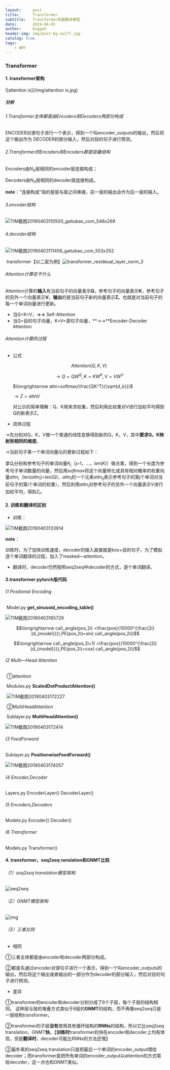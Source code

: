 ```yaml
---
layout:     post
title:      Transformer
subtitle:   Transformer机器翻译模型
date:       2019-04-03
author:     biggan
header-img: img/post-bg-swift.jpg
catalog: true
tags:
    - NMT
---
```

### Transformer

#### 1. transformer架构

![attention is](/img/attention is.jpg)

##### 分析

###### 1.Transformer主体都是由Encoders和Decoders两部分构成

ENCODER对源句子进行一个表示，得到一个叫encoder_outputs的输出，然后将这个输出作为		DECODER的部分输入，然后对目的句子进行预测。

###### 2.Transformer的Encoders和Encoders都是层叠结构

Encoders由$N_X$层相同的encoder层连接构成；

Decoders由$N_X$层相同的decoder层连接构成。

**note**："连接构成"指的是层与层之间串接，前一层的输出会作为后一层的输入。

###### 3.encoder结构

![TIM截图20190403110500_gaitubao_com_546x269](/img/TIM截图20190403110500_gaitubao_com_546x269.jpg)

###### 4.decoder结构

![TIM截图20190403111456_gaitubao_com_553x352](/img/TIM截图20190403111456_gaitubao_com_553x352.jpg)

​	transformer【以二层为例】![transformer_resideual_layer_norm_3](/img/transformer_resideual_layer_norm_3-1554266713598.png)



###### Attention计算在干什么

Attention计算的**输入**有当前句子的向量表示**Q**，参考句子的向量表示**K**，参考句子的另外一个向量表示**V**。**输出**的是当前句子新的向量表示**Z**。也就是对当前句子的每一个单词向量进行更新。

- 当Q=K=V，**→→** Self-Attention
- 当Q=目的句子向量，K=V=源句子向量，**→→**Encoder-Decoder Attention

###### Attention计算的过程

- 公式

  $$Attention(Q,K,V)$$

  $$\longrightarrow  Q=QW^Q,K=KW^K,V= VW^V$$

  $\longrightarrow  attn=softmax(\frac{QK^T}{\sqrt{d_k}})$

  $\longrightarrow Z=attnV$

  对公示的简单理解：Q、K用来求权重，然后利用此权重对V进行加权平均得到Q的新表示Z。

- 具体过程

$\longrightarrow$先分别对Q，K，V做一个普通的线性变换得到新的Q，K，V，其中**要求Q，K映射到相同的维度**。

$\longrightarrow$当前句子某一个单词向量$Q_i$的更新过程如下：

拿$Q_i$分别和参考句子的单词向量$K_j$（j=1，...，$len(K)$）做点乘，得到一个长度为参考句子单词数量的向量，然后用$softmax$将这个向量转化成具有相对概率的权重向量$attn_i$（len($attn_i$)=len(Q)，$attn_i$的一个元素$attn_{ij}$表示参考句子的第$j$个单词对当前句子的第$i$个单词的权重），然后利用$attn_i$对参考句子的另外一个向量表示$V$进行加权平均，得到$Z_i$。



#### 2. 训练和翻译的区别

- 训练：


![TIM截图20190403133914](/img/TIM截图20190403133914-1554279735144.jpg)

**note**：

训练时，为了加快训练速度，decoder的输入直接就是bos+目的句子，为了模拟逐个单词翻译的过程，加入了masked—attention。

- 翻译时，decoder仍然按照seq2seq中decoder的方式，逐个单词翻译。




#### 3.transformer pytorch版代码

###### (1 Positional Encoding

​	Model.py	**get_sinusoid_encoding_table()**

![TIM截图20190403165729](/img/TIM截图20190403165729.jpg)

$$\longrightarrow cal\_angle(pos,2i) =\frac{pos}{10000^{\frac{2i}{d_{model}}}},PE(pos,2i)=sin( cal\_angle(pos,2i))$$

$$\longrightarrow cal\_angle(pos,2i+1) =\frac{pos}{10000^{\frac{2i}{d_{model}}}},PE(pos,2i)=cos( cal\_angle(pos,2i))$$						

###### (2 Multi—Head Attention

​	①attention

​		Modules.py	**ScaledDotProductAttention()**

​	![TIM截图20190403172227](/img/TIM截图20190403172227.jpg)

​	②MultiHeadAttention

​		Sublayer.py	**MultiHeadAttention()**

![TIM截图20190403172414](/img/TIM截图20190403172414.jpg)

###### (3 FeedForward

Sublayer.py 	**PositionwiseFeedForward()**	

![TIM截图20190403174057](/img/TIM截图20190403174057.jpg)

###### (4 Encoder,Decoder

Layers.py	EncoderLayer()	DecoderLayer()

###### (5 Encoders,Decoders

Models.py	Encoder()	Decoder()

###### (6 Transformer

Models.py	Transformer()



#### 4. transformer，seq2seq ranslation和GNMT比较

###### （1）seq2seq translation模型架构

![seq2seq](/img/seq2seq.jpg)

###### （2）GNMT模型架构

![img](/img/u=740328268,2424793692&fm=15&gp=0.jpg)

###### （3）三者比较

- 相同

①三者主体都是由encoder和decoder两部分构成。

②都是先通过encoder对源句子进行一个表示，得到一个叫encoder_outputs的输出，然后将这个输出或者输出的一部分作为decoder的部分输入，然后对目的句子进行预测。

- 差异

①transformer的encoder和decoder分别分成了6个子层，每个子层的结构相同。 这种层与层的堆叠方式类似于8层的**GNMT**的结构，而不再像seq2seq只是一层结构transformer。

②transformer的子层**没有**使用具有循环结构的**RNNs**的结构，所以它比seq2seq translation，GNMT**快**。【**训练时**transformer的快在encoder和decoder上均有体现，但是**翻译时**，decoder可能比RNNs的方法还慢】

②最朴素的seq2seq translation只是把最后一个单词的encoder_output喂给decoder；而transformer是把所有单词的encoder_output以attention的方式喂给decoder，这一点也和GNMT类似。





